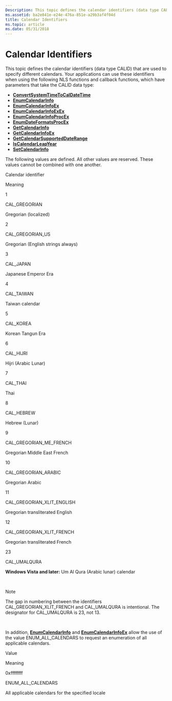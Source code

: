 ```yaml
---
Description: This topic defines the calendar identifiers (data type CALID) that are used to specify different calendars.
ms.assetid: ba2e841e-e24e-476a-851e-a29b3af4f04d
title: Calendar Identifiers
ms.topic: article
ms.date: 05/31/2018
---
```


# Calendar Identifiers

This topic defines the calendar identifiers (data type CALID) that are used to specify different calendars. Your applications can use these identifiers when using the following NLS functions and callback functions, which have parameters that take the CALID data type:

-   [**ConvertSystemTimeToCalDateTime**](convertsystemtimetocaldatetime.md)
-   [**EnumCalendarInfo**](/windows/desktop/api/Winnls/nf-winnls-enumcalendarinfoa)
-   [**EnumCalendarInfoEx**](/windows/desktop/api/Winnls/nf-winnls-enumcalendarinfoexa)
-   [**EnumCalendarInfoExEx**](/windows/desktop/api/Winnls/nf-winnls-enumcalendarinfoexex)
-   [**EnumCalendarInfoProcEx**](https://msdn.microsoft.com/library/Dd317807(v=VS.85).aspx)
-   [**EnumDateFormatsProcEx**](https://msdn.microsoft.com/library/Dd317814(v=VS.85).aspx)
-   [**GetCalendarInfo**](/windows/desktop/api/Winnls/nf-winnls-getcalendarinfoa)
-   [**GetCalendarInfoEx**](/windows/desktop/api/Winnls/nf-winnls-getcalendarinfoex)
-   [**GetCalendarSupportedDateRange**](getcalendarsupporteddaterange.md)
-   [**IsCalendarLeapYear**](iscalendarleapyear.md)
-   [**SetCalendarInfo**](/windows/desktop/api/Winnls/nf-winnls-setcalendarinfoa)

The following values are defined. All other values are reserved. These values cannot be combined with one another.



Calendar identifier

Meaning

1

CAL\_GREGORIAN

Gregorian (localized)

2

CAL\_GREGORIAN\_US

Gregorian (English strings always)

3

CAL\_JAPAN

Japanese Emperor Era

4

CAL\_TAIWAN

Taiwan calendar

5

CAL\_KOREA

Korean Tangun Era

6

CAL\_HIJRI

Hijri (Arabic Lunar)

7

CAL\_THAI

Thai

8

CAL\_HEBREW

Hebrew (Lunar)

9

CAL\_GREGORIAN\_ME\_FRENCH

Gregorian Middle East French

10

CAL\_GREGORIAN\_ARABIC

Gregorian Arabic

11

CAL\_GREGORIAN\_XLIT\_ENGLISH

Gregorian transliterated English

12

CAL\_GREGORIAN\_XLIT\_FRENCH

Gregorian transliterated French

23

CAL\_UMALQURA

**Windows Vista and later:** Um Al Qura (Arabic lunar) calendar



 

> [!Note]  
> The gap in numbering between the identifiers CAL\_GREGORIAN\_XLIT\_FRENCH and CAL\_UMALQURA is intentional. The designator for CAL\_UMALQURA is 23, not 13.

 

In addition, [**EnumCalendarInfo**](/windows/desktop/api/Winnls/nf-winnls-enumcalendarinfoa) and [**EnumCalendarInfoEx**](/windows/desktop/api/Winnls/nf-winnls-enumcalendarinfoexa) allow the use of the value ENUM\_ALL\_CALENDARS to request an enumeration of all applicable calendars.

Value

Meaning

0xffffffff

ENUM\_ALL\_CALENDARS

All applicable calendars for the specified locale



 

 

 




